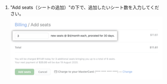 1. "Add seats（シートの追加）"の下で、追加したいシート数を入力してください。 ![Add seats input](/assets/images/help/billing/add-seats-amount.png)
